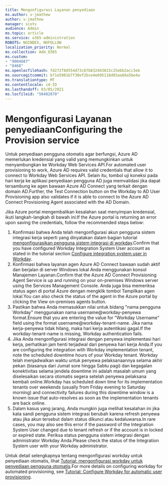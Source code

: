 ```yaml
---
title: Mengonfigurasi Layanan penyediaan
ms.author: v-jmathew
author: v-jmathew
manager: scotv
audience: Admin
ms.topic: article
ms.service: o365-administration
ROBOTS: NOINDEX, NOFOLLOW
localization_priority: Normal
ms.collection: Adm_O365
ms.custom:
- "9004687"
- "8468"
ms.openlocfilehash: fd272f8d554d73c87b832443815c25ebb2acc3eb
ms.sourcegitcommit: b71e5981b7f30ef2bce4e695118d03aa68a5be4a
ms.translationtype: MT
ms.contentlocale: id-ID
ms.lasthandoff: 03/05/2021
ms.locfileid: "50482870"
---
```

# <a name="configuring-the-provision-service"></a><span data-ttu-id="4bbd7-102">Mengonfigurasi Layanan penyediaan</span><span class="sxs-lookup"><span data-stu-id="4bbd7-102">Configuring the Provision service</span></span>

<span data-ttu-id="4bbd7-103">Untuk penyediaan pengguna otomatis agar berfungsi, Azure AD memerlukan kredensial yang valid yang memungkinkan untuk menyambungkan ke Workday Web Services API.</span><span class="sxs-lookup"><span data-stu-id="4bbd7-103">For automated user provisioning to work, Azure AD requires valid credentials that allow it to connect to Workday Web Services API.</span></span> <span data-ttu-id="4bbd7-104">Selain itu, tombol uji koneksi pada hari kerja ke aplikasi penyediaan pengguna AD juga memvalidasi jika dapat tersambung ke agen bawaan Azure AD Connect yang terkait dengan domain AD.</span><span class="sxs-lookup"><span data-stu-id="4bbd7-104">Further, the Test Connection button on the Workday to AD User Provisioning app also validates if it is able to connect to the Azure AD Connect Provisioning Agent associated with the AD Domain.</span></span>

<span data-ttu-id="4bbd7-105">Jika Azure portal mengembalikan kesalahan saat menyimpan kredensial, ikuti langkah-langkah di bawah ini:</span><span class="sxs-lookup"><span data-stu-id="4bbd7-105">If the Azure portal is returning an error upon saving the credentials, follow the recommended steps below:</span></span>

1. <span data-ttu-id="4bbd7-106">Konfirmasi bahwa Anda telah mengonfigurasi akun pengguna sistem integrasi kerja seperti yang dinyatakan dalam bagian tutorial [mengonfigurasikan pengguna sistem integrasi di workday](https://docs.microsoft.com/azure/active-directory/saas-apps/workday-inbound-tutorial).</span><span class="sxs-lookup"><span data-stu-id="4bbd7-106">Confirm that you have configured Workday Integration System User account as stated in the tutorial section [Configure integration system user in Workday](https://docs.microsoft.com/azure/active-directory/saas-apps/workday-inbound-tutorial).</span></span>
2. <span data-ttu-id="4bbd7-107">Konfirmasi bahwa layanan agen Azure AD Connect bawaan sudah aktif dan berjalan di server Windows lokal Anda menggunakan konsol Manajemen Layanan.</span><span class="sxs-lookup"><span data-stu-id="4bbd7-107">Confirm that the Azure AD Connect Provisioning Agent Service is up and running on your on-premises Windows server using the Services Management Console.</span></span> <span data-ttu-id="4bbd7-108">Anda juga bisa memeriksa status agen di portal Azure dengan mengklik tombol Tampilkan agen lokal.</span><span class="sxs-lookup"><span data-stu-id="4bbd7-108">You can also check the status of the agent in the Azure portal by clicking the View on-premises agents button.</span></span>
3. <span data-ttu-id="4bbd7-109">Pastikan bahwa Anda memasukkan nilai untuk bidang "nama pengguna Workday" menggunakan nama username@workday-penyewa format.</span><span class="sxs-lookup"><span data-stu-id="4bbd7-109">Ensure that you are entering the value for "Workday Username" field using the format username@workday-tenant-name.</span></span> <span data-ttu-id="4bbd7-110">Jika nama kerja-penyewa tidak hilang, maka hari kerja autentikasi gagal.</span><span class="sxs-lookup"><span data-stu-id="4bbd7-110">If the workday-tenant-name is missing, Workday authentication fails.</span></span>
4. <span data-ttu-id="4bbd7-111">Jika Anda mengonfigurasi integrasi dengan penyewa implementasi hari kerja, perhatikan jam henti terjadwal dari penyewa hari kerja Anda.</span><span class="sxs-lookup"><span data-stu-id="4bbd7-111">If you are configuring the integration with Workday implementation tenant, note the scheduled downtime hours of your Workday tenant.</span></span> <span data-ttu-id="4bbd7-112">Workday telah menjadwalkan waktu untuk penyewa pelaksanaannya selama akhir pekan (biasanya dari Jumat sore hingga Sabtu pagi) dan kegagalan konektivitas selama jendela downtime ini adalah masalah umum yang diselesaikan secara otomatis segera setelah penyewa pelaksana kembali online.</span><span class="sxs-lookup"><span data-stu-id="4bbd7-112">Workday has scheduled down time for its implementation tenants over weekends (usually from Friday evening to Saturday morning) and connectivity failures during this downtime window is a known issue that auto-resolves as soon as the implementation tenants are back online.</span></span>
5. <span data-ttu-id="4bbd7-113">Dalam kasus yang jarang, Anda mungkin juga melihat kesalahan ini jika kata sandi pengguna sistem integrasi berubah karena refresh penyewa atau jika akun tersebut dalam status dikunci atau kedaluwarsa.</span><span class="sxs-lookup"><span data-stu-id="4bbd7-113">In rare cases, you may also see this error if the password of the Integration System User changed due to tenant refresh or if the account is in locked or expired state.</span></span> <span data-ttu-id="4bbd7-114">Periksa status pengguna sistem integrasi dengan administrator Workday Anda.</span><span class="sxs-lookup"><span data-stu-id="4bbd7-114">Please check the status of the Integration System user with your Workday administrator.</span></span>

<span data-ttu-id="4bbd7-115">Untuk detail selengkapnya tentang mengonfigurasi workday untuk penyediaan otomatis, lihat [Tutorial: mengonfigurasi workday untuk penyediaan pengguna otomatis](https://docs.microsoft.com/azure/active-directory/saas-apps/workday-inbound-tutorial).</span><span class="sxs-lookup"><span data-stu-id="4bbd7-115">For more details on configuring workday for automated provisioning, see [Tutorial: Configure Workday for automatic user provisioning](https://docs.microsoft.com/azure/active-directory/saas-apps/workday-inbound-tutorial).</span></span>

